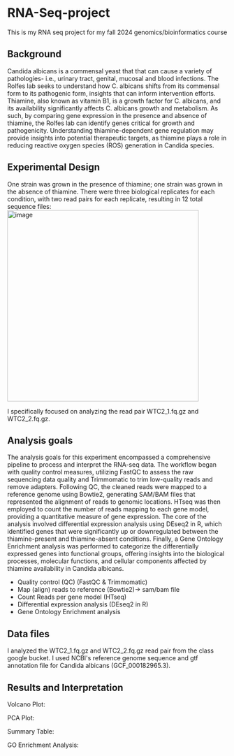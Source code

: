 # RNA-Seq-project
This is my RNA seq project for my fall 2024 genomics/bioinformatics course

## Background
Candida albicans is a commensal yeast that that can cause a variety of pathologies- i.e., urinary tract, genital, mucosal and blood infections. The Rolfes lab seeks to understand how C. albicans shifts from its commensal form to its pathogenic form, insights that can inform intervention efforts. Thiamine, also known as vitamin B1, is a growth factor for C. albicans, and its availability significantly affects C. albicans growth and metabolism. As such, by comparing gene expression in the presence and absence of thiamine, the Rolfes lab can identify genes critical for growth and pathogenicity. Understanding thiamine-dependent gene regulation may provide insights into potential therapeutic targets, as thiamine plays a role in reducing reactive oxygen species (ROS) generation in Candida species. 

## Experimental Design
One strain was grown in the presence of thiamine; one strain was grown in the absence of thiamine. There were three biological replicates for each condition, with two read pairs for each replicate, resulting in 12 total sequence files: 
<img width="438" alt="image" src="https://github.com/user-attachments/assets/08aced93-4d6d-46db-ba2c-77d6e75795ac">

I specifically focused on analyzing the read pair WTC2_1.fq.gz and WTC2_2.fq.gz. 

## Analysis goals
The analysis goals for this experiment encompassed a comprehensive pipeline to process and interpret the RNA-seq data. The workflow began with quality control measures, utilizing FastQC to assess the raw sequencing data quality and Trimmomatic to trim low-quality reads and remove adapters. Following QC, the cleaned reads were mapped to a reference genome using Bowtie2, generating SAM/BAM files that represented the alignment of reads to genomic locations. HTseq was then employed to count the number of reads mapping to each gene model, providing a quantitative measure of gene expression. The core of the analysis involved differential expression analysis using DEseq2 in R, which identified genes that were significantly up or downregulated between the thiamine-present and thiamine-absent conditions. Finally, a Gene Ontology Enrichment analysis was performed to categorize the differentially expressed genes into functional groups, offering insights into the biological processes, molecular functions, and cellular components affected by thiamine availability in Candida albicans.

- Quality control (QC)
(FastQC & Trimmomatic)
- Map (align) reads to reference
(Bowtie2)-> sam/bam file
- Count Reads per gene model
(HTseq)
- Differential expression analysis
(DEseq2 in R)
- Gene Ontology Enrichment analysis

## Data files
I analyzed the WTC2_1.fq.gz and WTC2_2.fq.gz read pair from the class google bucket. I used NCBI's reference genome sequence and gtf annotation file for Candida albicans (GCF_000182965.3). 

## Results and Interpretation 
Volcano Plot:

PCA Plot:

Summary Table: 

GO Enrichment Analysis: 
